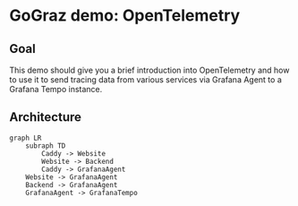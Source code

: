 # GoGraz demo: OpenTelemetry

## Goal

This demo should give you a brief introduction into OpenTelemetry and how to
use it to send tracing data from various services via Grafana Agent to a
Grafana Tempo instance.

## Architecture

```mermaid
graph LR
    subraph TD
        Caddy -> Website
        Website -> Backend
        Caddy -> GrafanaAgent
    Website -> GrafanaAgent
    Backend -> GrafanaAgent
    GrafanaAgent -> GrafanaTempo
```
